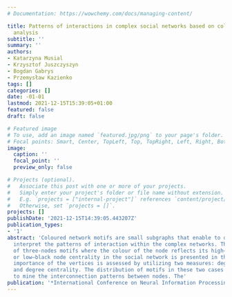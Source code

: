 ```yaml
---
# Documentation: https://wowchemy.com/docs/managing-content/

title: Patterns of interactions in complex social networks based on coloured motifs
  analysis
subtitle: ''
summary: ''
authors:
- Katarzyna Musial
- Krzysztof Juszczyszyn
- Bogdan Gabrys
- Przemysław Kazienko
tags: []
categories: []
date: -01-01
lastmod: 2021-12-15T15:39:05+01:00
featured: false
draft: false

# Featured image
# To use, add an image named `featured.jpg/png` to your page's folder.
# Focal points: Smart, Center, TopLeft, Top, TopRight, Left, Right, BottomLeft, Bottom, BottomRight.
image:
  caption: ''
  focal_point: ''
  preview_only: false

# Projects (optional).
#   Associate this post with one or more of your projects.
#   Simply enter your project's folder or file name without extension.
#   E.g. `projects = ["internal-project"]` references `content/project/deep-learning/index.md`.
#   Otherwise, set `projects = []`.
projects: []
publishDate: '2021-12-15T14:39:05.443207Z'
publication_types:
- '1'
abstract: 'Coloured network motifs are small subgraphs that enable to discover and
  interpret the patterns of interaction within the complex networks. The analysis
  of three-nodes motifs where the colour of the node reflects its high–white node
  or low–black node centrality in the social network is presented in the paper. The
  importance of the vertices is assessed by utilizing two measures: degree prestige
  and degree centrality. The distribution of motifs in these two cases is compared
  to mine the interconnection patterns between nodes. The'
publication: '*International Conference on Neural Information Processing*'
---
```

